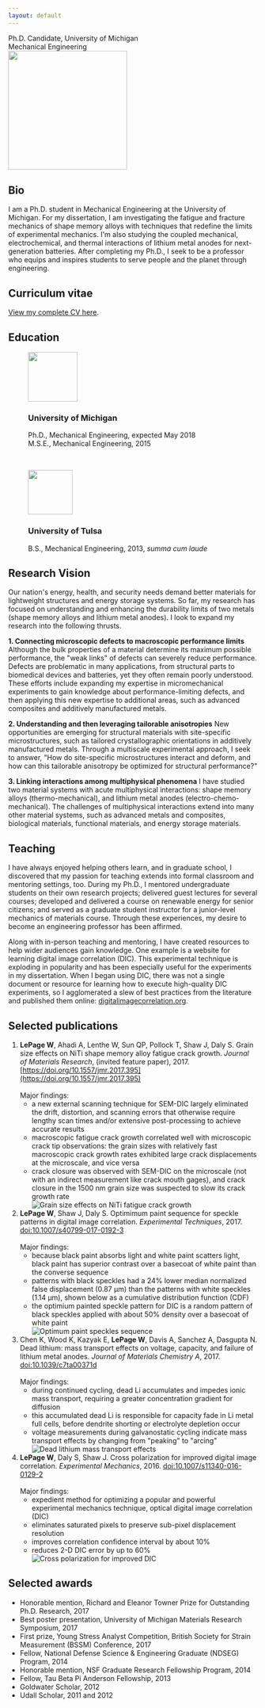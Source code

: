 ```yaml
---
layout: default
---
```


<div class="centeredtext tagline">Ph.D. Candidate, University of Michigan<br />Mechanical Engineering</div>
<div id="mugshot">
	<img src="img/profile.jpg" width="240" height="240" class="rounded8" />
</div>

## Bio
I am a Ph.D. student in Mechanical Engineering at the University of Michigan. For my dissertation, I am investigating the fatigue and fracture mechanics of shape memory alloys with techniques that redefine the limits of experimental mechanics. I'm also studying the coupled mechanical, electrochemical, and thermal interactions of lithium metal anodes for next-generation batteries. After completing my Ph.D., I seek to be a professor who equips and inspires students to serve people and the planet through engineering. 

## Curriculum vitae
[View my complete CV here](../William_LePage.pdf).

## Education
<figure>
	<img src="img/Michigan3.png" width="100" />
	<div class="centeredtext">	
	<h3>University of Michigan</h3>
	<figcaption>Ph.D., Mechanical Engineering, expected May 2018</figcaption>
	<figcaption>M.S.E., Mechanical Engineering, 2015</figcaption>
	</div>
</figure>
<p>&nbsp;</p>
<figure>
	<img src="img/Tulsa2.png" width="90" />
	<div class="centeredtext">
	<h3>University of Tulsa</h3>
	<figcaption>B.S., Mechanical Engineering, 2013, <em>summa cum laude</em></figcaption>
	</div>
</figure>

## Research Vision

Our nation's energy, health, and security needs demand better materials for lightweight structures and energy storage systems. So far, my research has focused on understanding and enhancing the durability limits of two metals (shape memory alloys and lithium metal anodes). I look to expand my research into the following thrusts.

__1. Connecting microscopic defects to macroscopic performance limits__
Although the bulk properties of a material determine its maximum possible performance, the "weak links" of defects can severely reduce performance. Defects are problematic in many applications, from structural parts to biomedical devices and batteries, yet they often remain poorly understood. These efforts include expanding my expertise in micromechanical experiments to gain knowledge about performance-limiting defects, and then applying this new expertise to additional areas, such as advanced composites and additively manufactured metals.

__2. Understanding and then leveraging tailorable anisotropies__
New opportunities are emerging for structural materials with site-specific microstructures, such as tailored crystallographic orientations in additively manufactured metals. Through a multiscale experimental approach, I seek to answer, "How do site-specific microstructures interact and deform, and how can this tailorable anisotropy be optimized for structural performance?"

__3. Linking interactions among multiphysical phenomena__
I have studied two material systems with acute multiphysical interactions: shape memory alloys (thermo-mechanical), and lithium metal anodes (electro-chemo-mechanical). The challenges of multiphysical interactions extend into many other material systems, such as advanced metals and composites, biological materials, functional materials, and energy storage materials.

## Teaching
I have always enjoyed helping others learn, and in graduate school, I discovered that my passion for teaching extends into formal classroom and mentoring settings, too. During my Ph.D., I mentored undergraduate students on their own research projects; delivered guest lectures for several courses; developed and delivered a course on renewable energy for senior citizens; and served as a graduate student instructor for a junior-level mechanics of materials course. Through these experiences, my desire to become an engineering professor has been affirmed.

Along with in-person teaching and mentoring, I have created resources to help wider audiences gain knowledge. One example is a website for learning digital image correlation (DIC). This experimental technique is exploding in popularity and has been especially useful for the experiments in my dissertation. When I began using DIC, there was not a single document or resource for learning how to execute high-quality DIC experiments, so I agglomerated a slew of best practices from the literature and published them online: [digitalimagecorrelation.org](http://digitalimagecorrelation.org/). 

## Selected publications
1. __LePage W__, Ahadi A, Lenthe W, Sun QP, Pollock T, Shaw J, Daly S. Grain size effects on NiTi shape memory alloy fatigue crack growth. _Journal of Materials Research_, (invited feature paper), 2017. [https://doi.org/10.1557/jmr.2017.395](https://doi.org/10.1557/jmr.2017.395)<br /><br />
Major findings:
	+ a new external scanning technique for SEM-DIC largely eliminated the drift, distortion, and scanning errors that otherwise require lengthy scan times and/or extensive post-processing to achieve accurate results
	+ macroscopic fatigue crack growth correlated well with microscopic crack tip observations: the grain sizes with relatively fast macroscopic crack growth rates exhibited large crack displacements at the microscale, and vice versa
	+ crack closure was observed with SEM-DIC on the microscale (not with an indirect measurement like crack mouth gages), and crack closure in the 1500 nm grain size was suspected to slow its crack growth rate<br />
![Grain size effects on NiTi fatigue crack growth](img/TOC_grainsizeNiTiFatigue-01.png "Grain size effects on NiTi fatigue crack growth")<br />
1. __LePage W__, Shaw J, Daly S. Optimimum paint sequence for speckle patterns in digital image correlation. _Experimental Techniques_, 2017. [doi:10.1007/s40799-017-0192-3](http://doi.org/10.1007/s40799-017-0192-3)<br /><br />
Major findings:
	+ because black paint absorbs light and white paint scatters light, black paint has superior contrast over a basecoat of white paint than the converse sequence
	+ patterns with black speckles had a 24% lower median normalized false displacement (0.87 μm) than the patterns with white speckles (1.14 μm), shown below as a cumulative distribution function (CDF)
	+ the optimium painted speckle pattern for DIC is a random pattern of black speckles applied with about 50% density over a basecoat of white paint<br />
![Optimum paint speckles sequence](img/TOC_paintspeckles.png "Optimum paint speckles sequence")<br />
1. Chen K, Wood K, Kazyak E, __LePage W__, Davis A, Sanchez A, Dasgupta N. Dead lithium: mass transport effects on voltage, capacity, and failure of lithium metal anodes. _Journal of Materials Chemistry A_, 2017. [doi:10.1039/c7ta00371d](http://doi.org/10.1039/c7ta00371d)<br /><br />
Major findings:
	+ during continued cycling, dead Li accumulates and impedes ionic mass transport, requiring a greater concentration gradient for diffusion
	+ this accumulated dead Li is responsible for capacity fade in Li metal full cells, before dendrite shorting or electrolyte depletion occur
	+ voltage measurements during galvanostatic cycling indicate mass transport effects by changing from "peaking" to "arcing"<br />
![Dead lithium mass transport effects](img/TOC_deadLi.png "Dead lithium mass transport effects")<br />
1. __LePage W__, Daly S, Shaw J. Cross polarization for improved digital image correlation. _Experimental Mechanics_, 2016. [doi:10.1007/s11340-016-0129-2](http://doi.org/10.1007/s11340-016-0129-2)<br /><br />
Major findings:
	+ expedient method for optimizing a popular and powerful experimental mechanics technique, optical digital image correlation (DIC)
	+ eliminates saturated pixels to preserve sub-pixel displacement resolution
	+ improves correlation confidence interval by about 10%
	+ reduces 2-D DIC error by up to 60%<br />
![Cross polarization for improved DIC](img/TOC_crosspolarization.png "Cross polarization for improved DIC")<br />

## Selected awards
+ Honorable mention, Richard and Eleanor Towner Prize for Outstanding Ph.D. Research, 2017
+ Best poster presentation, University of Michigan Materials Research Symposium, 2017
+ First prize, Young Stress Analyst Competition, British Society for Strain Measurement (BSSM) Conference, 2017
+ Fellow, National Defense Science & Engineering Graduate (NDSEG) Program, 2014
+ Honorable mention, NSF Graduate Research Fellowship Program, 2014
+ Fellow, Tau Beta Pi Anderson Fellowship, 2013
+ Goldwater Scholar, 2012
+ Udall Scholar, 2011 and 2012
